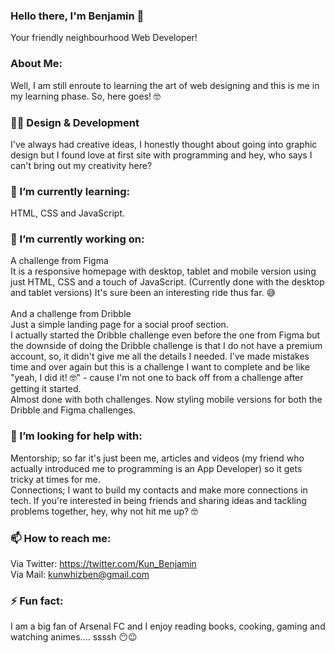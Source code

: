 ### Hello there, I'm Benjamin 👋
Your friendly neighbourhood Web Developer!

### About Me: 

Well, I am still enroute to learning the art of web designing and this is me in my learning phase. So, here goes! 🤓

### 👨‍💻 Design & Development

I've always had creative ideas, I honestly thought about going into graphic design but I found love at first site with programming and hey, who says I can't bring out my creativity here?

### 🌱 I’m currently learning:

HTML, CSS and JavaScript.

### 🔭 I’m currently working on:

A challenge from Figma
<br>
It is a responsive homepage with desktop, tablet and mobile version using just HTML, CSS and a touch of JavaScript.
(Currently done with the desktop and tablet versions) It's sure been an interesting ride thus far. 😅
<br>
<br>
And a challenge from Dribble
<br>
Just a simple landing page for a social proof section. 
<br>
I actually started the Dribble challenge even before the one from Figma but the downside
of doing the Dribble challenge is that I do not have a premium account, so, it didn't give me all
the details I needed. I've made mistakes time and over again but this is a challenge I want to complete 
and be like "yeah, I did it! 🤓" - cause I'm not one to back off from a challenge after getting it started. 
<br>
Almost done with both challenges. Now styling mobile versions for both the Dribble and Figma challenges. 

### 🤔 I’m looking for help with:

Mentorship; so far it's just been me, articles and videos (my friend who actually introduced me to programming is an App Developer) so it gets tricky at times for me.
<br> 
Connections; I want to build my contacts and make more connections in tech. If you're interested in being friends and sharing ideas and tackling problems together, hey, why not hit me up? 🤓 

### 📫 How to reach me: 

Via Twitter: https://twitter.com/Kun_Benjamin
<br>
Via Mail: kunwhizben@gmail.com

### ⚡ Fun fact:

I am a big fan of Arsenal FC and I enjoy reading books, cooking, gaming and watching animes.... ssssh 😶😉 


<!--
**WhizBenjamin/whizbenjamin** is a ✨ _special_ ✨ repository because its `README.md` (this file) appears on your GitHub profile.

Here are some ideas to get you started:

- 🔭 I’m currently working on ...
- 🌱 I’m currently learning ...
- 👯 I’m looking to collaborate on ...
- 🤔 I’m looking for help with ...
- 💬 Ask me about ...
- 📫 How to reach me: ...
- 😄 Pronouns: ...
- ⚡ Fun fact: ...
-->


